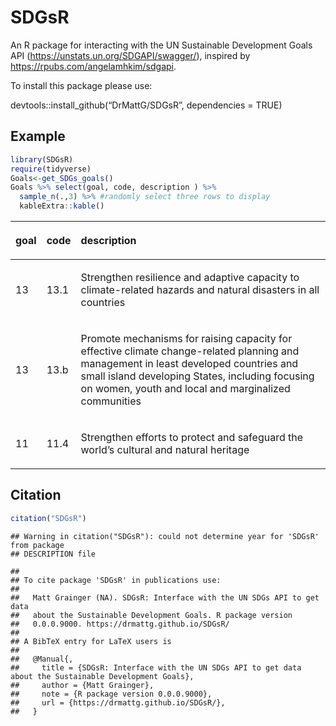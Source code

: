 SDGsR
================

An R package for interacting with the UN Sustainable Development Goals
API (<https://unstats.un.org/SDGAPI/swagger/>), inspired by
<https://rpubs.com/angelamhkim/sdgapi>.

To install this package please use:

devtools::install\_github(“DrMattG/SDGsR”, dependencies = TRUE)

## Example

``` r
library(SDGsR)
require(tidyverse)
Goals<-get_SDGs_goals()
Goals %>% select(goal, code, description ) %>% 
  sample_n(.,3) %>% #randomly select three rows to display
  kableExtra::kable()
```

<table>

<thead>

<tr>

<th style="text-align:left;">

goal

</th>

<th style="text-align:left;">

code

</th>

<th style="text-align:left;">

description

</th>

</tr>

</thead>

<tbody>

<tr>

<td style="text-align:left;">

13

</td>

<td style="text-align:left;">

13.1

</td>

<td style="text-align:left;">

Strengthen resilience and adaptive capacity to climate-related hazards
and natural disasters in all countries

</td>

</tr>

<tr>

<td style="text-align:left;">

13

</td>

<td style="text-align:left;">

13.b

</td>

<td style="text-align:left;">

Promote mechanisms for raising capacity for effective climate
change-related planning and management in least developed countries and
small island developing States, including focusing on women, youth and
local and marginalized communities

</td>

</tr>

<tr>

<td style="text-align:left;">

11

</td>

<td style="text-align:left;">

11.4

</td>

<td style="text-align:left;">

Strengthen efforts to protect and safeguard the world’s cultural and
natural heritage

</td>

</tr>

</tbody>

</table>

## Citation

``` r
citation("SDGsR")
```

    ## Warning in citation("SDGsR"): could not determine year for 'SDGsR' from package
    ## DESCRIPTION file

    ## 
    ## To cite package 'SDGsR' in publications use:
    ## 
    ##   Matt Grainger (NA). SDGsR: Interface with the UN SDGs API to get data
    ##   about the Sustainable Development Goals. R package version
    ##   0.0.0.9000. https://drmattg.github.io/SDGsR/
    ## 
    ## A BibTeX entry for LaTeX users is
    ## 
    ##   @Manual{,
    ##     title = {SDGsR: Interface with the UN SDGs API to get data about the Sustainable Development Goals},
    ##     author = {Matt Grainger},
    ##     note = {R package version 0.0.0.9000},
    ##     url = {https://drmattg.github.io/SDGsR/},
    ##   }
